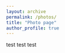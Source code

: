 ```yaml
---
layout: archive
permalink: /photos/
title: "Photo page"
author_profile: true
---
```


test test test
